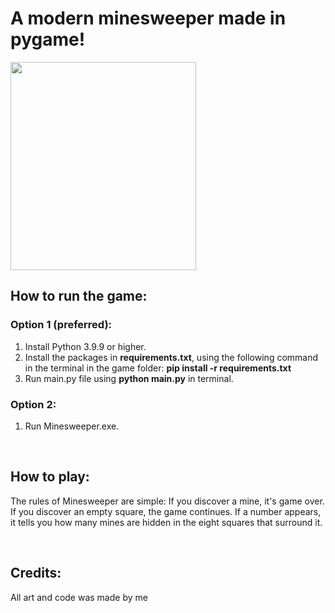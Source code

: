 # A modern  minesweeper made in pygame!
<img src="https://i.postimg.cc/KzGgdt3R/Minesweeper-Screenshot9x9.png" height="333" width="297" />

<br>

## How to run the game:

### Option 1 (preferred):
1) Install Python 3.9.9 or higher.
2) Install the packages in <b>requirements.txt</b>, using the following command in the terminal in the game folder: <b>pip install -r requirements.txt</b>
3) Run main.py file using <b>python main.py</b> in terminal.

### Option 2:
1) Run Minesweeper.exe.

<br>

## How to play:
The rules of Minesweeper are simple: If you discover a mine, it's game over. If you discover an empty square, the game continues. If a number appears, it tells you how many mines are hidden in the eight squares that surround it.

<br>

## Credits:
All art and code was made by me
